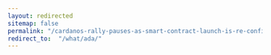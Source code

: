 ```yaml
---
layout: redirected
sitemap: false
permalink: "/cardanos-rally-pauses-as-smart-contract-launch-is-re-confirmed/"
redirect_to:  "/what/ada/"
---
```

